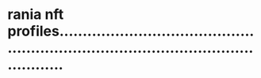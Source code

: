 # rania nft profiles...........................................................................................................

